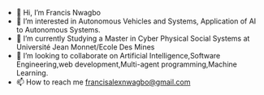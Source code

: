- 👋 Hi, I’m Francis Nwagbo
- 👀 I’m interested in Autonomous Vehicles and Systems, Application of AI to Autonomous Systems.
- 🌱 I’m currently Studying a Master in Cyber Physical Social Systems at Université Jean Monnet/Ecole Des Mines
- 💞️ I’m looking to collaborate on Artificial Intelligence,Software Engineering,web development,Multi-agent programming,Machine Learning.
- 📫 How to reach me francisalexnwagbo@gmail.com

<!---
Franlexa/Franlexa is a ✨ special ✨ repository because its `README.md` (this file) appears on your GitHub profile.
You can click the Preview link to take a look at your changes.
--->
